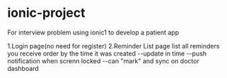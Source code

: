 # ionic-project

For interview problem
using ionic1 to develop a patient app

1.Login page(no need for register)
2.Reminder List page
list all reminders you receive order by the time it was created
--update in time
--push notification when screnn locked
--can "mark" and sync on doctor dashboard

